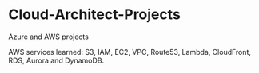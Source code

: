 # Cloud-Architect-Projects

Azure and AWS projects 

AWS services learned: S3, IAM, EC2, VPC, Route53, Lambda, CloudFront, RDS, Aurora and DynamoDB.




 
